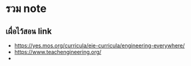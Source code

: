 # รวม note 

## เผื่อไว้สอน link
* https://yes.mos.org/curricula/eie-curricula/engineering-everywhere/
* https://www.teachengineering.org/
* 
